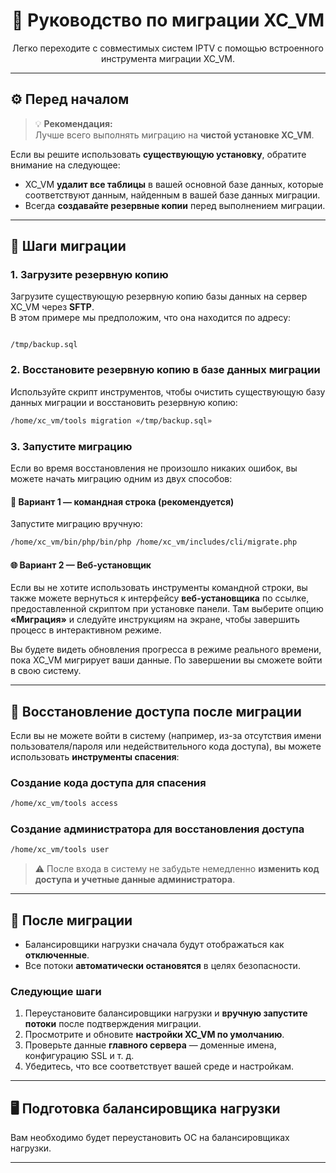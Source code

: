 <h1 align="center">🧭 Руководство по миграции XC_VM</h1>
<p align="center">
  Легко переходите с совместимых систем IPTV с помощью встроенного инструмента миграции XC_VM.
</p>

<!-- <p align="center">
  <a href="../../wiki"><b>⬅️ Вернуться в Wiki</b></a>
</p> -->

---

## ⚙️ Перед началом

> 💡 **Рекомендация:**  
> Лучше всего выполнять миграцию на **чистой установке XC_VM**.

Если вы решите использовать **существующую установку**, обратите внимание на следующее:
- XC_VM **удалит все таблицы** в вашей основной базе данных, которые соответствуют данным, найденным в вашей базе данных миграции.
- Всегда **создавайте резервные копии** перед выполнением миграции.

---

## 🚀 Шаги миграции

### 1. Загрузите резервную копию
Загрузите существующую резервную копию базы данных на сервер XC_VM через **SFTP**.  
В этом примере мы предположим, что она находится по адресу:
```

/tmp/backup.sql

````


### 2. Восстановите резервную копию в базе данных миграции
Используйте скрипт инструментов, чтобы очистить существующую базу данных миграции и восстановить резервную копию:
```bash
/home/xc_vm/tools migration «/tmp/backup.sql»
````

### 3. Запустите миграцию

Если во время восстановления не произошло никаких ошибок, вы можете начать миграцию одним из двух способов:

#### 🧩 Вариант 1 — командная строка (рекомендуется)

Запустите миграцию вручную:

```bash
/home/xc_vm/bin/php/bin/php /home/xc_vm/includes/cli/migrate.php
```

#### 🌐 Вариант 2 — Веб-установщик

Если вы не хотите использовать инструменты командной строки, вы также можете вернуться к интерфейсу **веб-установщика** по ссылке, предоставленной скриптом при установке панели.
Там выберите опцию **«Миграция»** и следуйте инструкциям на экране, чтобы завершить процесс в интерактивном режиме.

Вы будете видеть обновления прогресса в режиме реального времени, пока XC_VM мигрирует ваши данные.
По завершении вы сможете войти в свою систему.

---

## 🔑 Восстановление доступа после миграции

Если вы не можете войти в систему (например, из-за отсутствия имени пользователя/пароля или недействительного кода доступа), вы можете использовать **инструменты спасения**:

### Создание кода доступа для спасения

```bash
/home/xc_vm/tools access
```

### Создание администратора для восстановления доступа

```bash
/home/xc_vm/tools user
```

> ⚠️ После входа в систему не забудьте немедленно **изменить код доступа и учетные данные администратора**.

---

## 🧩 После миграции

* Балансировщики нагрузки сначала будут отображаться как **отключенные**.
* Все потоки **автоматически остановятся** в целях безопасности.

### Следующие шаги

1. Переустановите балансировщики нагрузки и **вручную запустите потоки** после подтверждения миграции.
2. Просмотрите и обновите **настройки XC_VM по умолчанию**.
3. Проверьте данные **главного сервера** — доменные имена, конфигурацию SSL и т. д.
4. Убедитесь, что все соответствует вашей среде и настройкам.

---

## 🖥️ Подготовка балансировщика нагрузки

Вам необходимо будет переустановить ОС на балансировщиках нагрузки.


---

<!-- <p align="center">
  <a href="../../wiki"><b>⬅️ Вернуться в Wiki</b></a>
</p>

--- -->